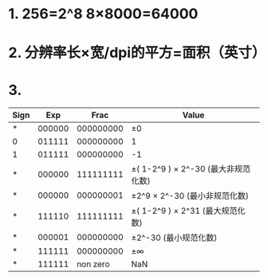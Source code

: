 # 1. 256=2^8 8×8000=64000

# 2. 分辨率长×宽/dpi的平方=面积（英寸）

# 3. 
|Sign|Exp|Frac|Value|  
|---|---|---|---|  
|*|000000|000000000|±0|
|0|011111|000000000|1|
|1|011111|000000000|-1|
|*|000000|111111111|±( 1-2^9 ) × 2^-30 (最大非规范化数)|
|*|000000|000000001|±2^9 × 2^-30 (最小非规范化数)|
|*|111110|111111111|±( 1-2^9 ) × 2^31 (最大规范化数)|
|*|000001|000000000|±2^-30 (最小规范化数)|
|*|111111|000000000|±∞|
|*|111111|non zero|NaN|